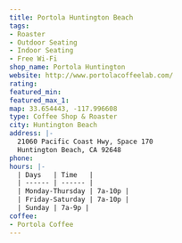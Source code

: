 ```yaml
---
title: Portola Huntington Beach
tags:
- Roaster
- Outdoor Seating
- Indoor Seating
- Free Wi-Fi
shop_name: Portola Huntington
website: http://www.portolacoffeelab.com/
rating: 
featured_min: 
featured_max_1: 
map: 33.654443, -117.996608
type: Coffee Shop & Roaster
city: Huntington Beach
address: |-
  21060 Pacific Coast Hwy, Space 170
  Huntington Beach, CA 92648
phone: 
hours: |-
  | Days   | Time   |
  | ------ | ------ |
  | Monday-Thursday | 7a-10p |
  | Friday-Saturday | 7a-10p |
  | Sunday | 7a-9p |
coffee:
- Portola Coffee
---
```


